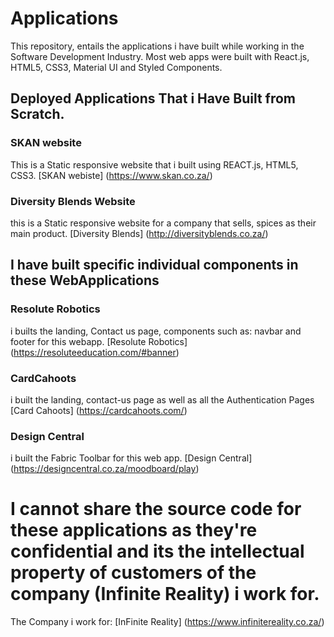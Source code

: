 # Applications
This repository, entails the applications i have built while working in the Software Development Industry.
Most web apps were built with React.js, HTML5, CSS3, Material UI and Styled Components.

## Deployed Applications That i Have Built from Scratch.

### SKAN website
 This is a Static responsive website that i built using REACT.js, HTML5, CSS3.
[SKAN webiste] (https://www.skan.co.za/)

### Diversity Blends Website
this is a Static responsive website for a company that sells, spices as their main product.
[Diversity Blends] (http://diversityblends.co.za/)

## I have built specific individual components in these WebApplications

### Resolute Robotics
i builts the landing, Contact us page, components such as: navbar and footer for this webapp. 
[Resolute Robotics] (https://resoluteeducation.com/#banner)

### CardCahoots
i built the landing, contact-us page as well as all the Authentication Pages
[Card Cahoots] (https://cardcahoots.com/)

### Design Central
i built the Fabric Toolbar for this web app.
[Design Central] (https://designcentral.co.za/moodboard/play)

# I cannot share the source code for these applications as they're confidential and its the intellectual property of customers of the company (Infinite Reality) i work for.

 The Company i work for: [InFinite Reality] (https://www.infinitereality.co.za/)
